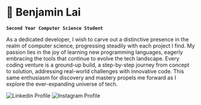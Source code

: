 # 🐓 Benjamin Lai

**`Second Year Computer Science Student`**

As a dedicated developer, I wish to carve out a distinctive presence in the realm of computer science, progressing steadily with each project I find. My passion lies in the joy of learning new programming languages, eagerly embracing the tools that continue to evolve the tech landscape. Every coding venture is a ground-up build, a step-by-step journey from concept to solution, addressing real-world challenges with innovative code. This same enthusiasm for discovery and mastery propels me forward as I explore the ever-expanding universe of tech.

<a href="https://www.linkedin.com/in/benjamin-lai1/" style="text-decoration: none;">
  <img alt="Linkedin Profile" src="https://custom-icon-badges.demolab.com/badge/Linkedin-Blue.svg?logo=link&logoColor=white">
</a>
<a href="https://www.linkedin.com/in/benjamin-lai1/" style="text-decoration: none;">
  <img alt="Instagram Profile" src="https://custom-icon-badges.demolab.com/badge/Instagram-Black.svg?logo=device-camera&logoColor=white"">
</a>

</p>

